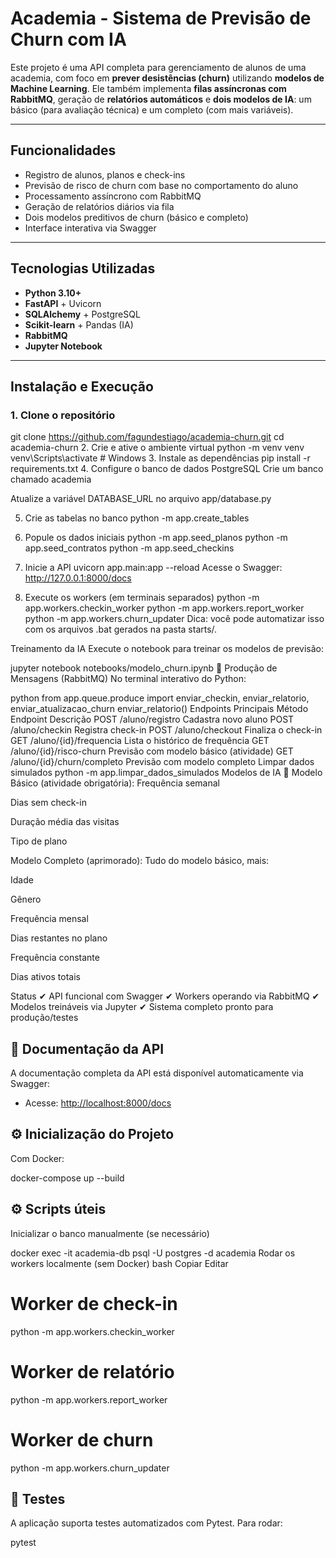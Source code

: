 # Academia - Sistema de Previsão de Churn com IA

Este projeto é uma API completa para gerenciamento de alunos de uma academia, com foco em **prever desistências (churn)** utilizando **modelos de Machine Learning**. Ele também implementa **filas assíncronas com RabbitMQ**, geração de **relatórios automáticos** e **dois modelos de IA**: um básico (para avaliação técnica) e um completo (com mais variáveis).

---

## Funcionalidades

-  Registro de alunos, planos e check-ins
-  Previsão de risco de churn com base no comportamento do aluno
-  Processamento assíncrono com RabbitMQ
-  Geração de relatórios diários via fila
-  Dois modelos preditivos de churn (básico e completo)
-  Interface interativa via Swagger

---

##  Tecnologias Utilizadas

- **Python 3.10+**
- **FastAPI** + Uvicorn
- **SQLAlchemy** + PostgreSQL
- **Scikit-learn** + Pandas (IA)
- **RabbitMQ**
- **Jupyter Notebook**

---

##  Instalação e Execução

### 1. Clone o repositório
git clone https://github.com/fagundestiago/academia-churn.git
cd academia-churn
2. Crie e ative o ambiente virtual
python -m venv venv
venv\Scripts\activate  # Windows
3. Instale as dependências
pip install -r requirements.txt
4. Configure o banco de dados PostgreSQL
Crie um banco chamado academia

Atualize a variável DATABASE_URL no arquivo app/database.py

5. Crie as tabelas no banco
python -m app.create_tables
6. Popule os dados iniciais
python -m app.seed_planos
python -m app.seed_contratos
python -m app.seed_checkins
7. Inicie a API
uvicorn app.main:app --reload
Acesse o Swagger: http://127.0.0.1:8000/docs

8. Execute os workers (em terminais separados)
python -m app.workers.checkin_worker
python -m app.workers.report_worker
python -m app.workers.churn_updater
 Dica: você pode automatizar isso com os arquivos .bat gerados na pasta starts/.

 Treinamento da IA
Execute o notebook para treinar os modelos de previsão:

jupyter notebook notebooks/modelo_churn.ipynb
📡 Produção de Mensagens (RabbitMQ)
No terminal interativo do Python:

python
from app.queue.produce import enviar_checkin, enviar_relatorio, enviar_atualizacao_churn
enviar_relatorio()
 Endpoints Principais
Método	Endpoint	Descrição
POST	/aluno/registro	Cadastra novo aluno
POST	/aluno/checkin	Registra check-in
POST	/aluno/checkout	Finaliza o check-in
GET	/aluno/{id}/frequencia	Lista o histórico de frequência
GET	/aluno/{id}/risco-churn	Previsão com modelo básico (atividade)
GET	/aluno/{id}/churn/completo	Previsão com modelo completo
 Limpar dados simulados
python -m app.limpar_dados_simulados
 Modelos de IA
🔹 Modelo Básico (atividade obrigatória):
Frequência semanal

Dias sem check-in

Duração média das visitas

Tipo de plano

 Modelo Completo (aprimorado):
Tudo do modelo básico, mais:

Idade

Gênero

Frequência mensal

Dias restantes no plano

Frequência constante

Dias ativos totais

 Status
✔ API funcional com Swagger
✔ Workers operando via RabbitMQ
✔ Modelos treináveis via Jupyter
✔ Sistema completo pronto para produção/testes


## 📄 Documentação da API

A documentação completa da API está disponível automaticamente via Swagger:

- Acesse: [http://localhost:8000/docs](http://localhost:8000/docs)

## ⚙️ Inicialização do Projeto

Com Docker:

docker-compose up --build

## ⚙️ Scripts úteis
Inicializar o banco manualmente (se necessário)

docker exec -it academia-db psql -U postgres -d academia
Rodar os workers localmente (sem Docker)
bash
Copiar
Editar
# Worker de check-in
python -m app.workers.checkin_worker

# Worker de relatório
python -m app.workers.report_worker

# Worker de churn
python -m app.workers.churn_updater

## 🧪 Testes
A aplicação suporta testes automatizados com Pytest. Para rodar:

pytest
